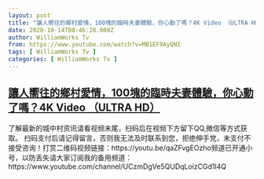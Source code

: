 ```yaml
---
layout: post
title: "讓人嚮往的鄉村愛情，100塊的臨時夫妻體驗，你心動了嗎？4K Video （ULTRA HD）"
date: 2020-10-14T00:46:28.000Z
author: WilliamWorks Tv
from: https://www.youtube.com/watch?v=MB1EF9AyQNI
tags: [ WilliamWorks Tv ]
categories: [ WilliamWorks Tv ]
---
```

<!--1602636388000-->
[讓人嚮往的鄉村愛情，100塊的臨時夫妻體驗，你心動了嗎？4K Video （ULTRA HD）](https://www.youtube.com/watch?v=MB1EF9AyQNI)
------

<div>
了解最新的城中村资讯请看视频末尾，扫码后在视频下方留下QQ,微信等方式获取。 扫码支付后请记得留言，否则我无法及时联系到您，拒绝伸手党，未支付不接受咨询！打赏二维码视频链接：https://youtu.be/qaZFvgEOzho频道已开通小号，以防丢失请大家订阅我的备用频道：https://www.youtube.com/channel/UCzmDgVe5QUDqLoizCGd1l4Q
</div>
